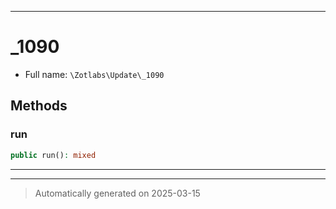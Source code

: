 ***

# _1090





* Full name: `\Zotlabs\Update\_1090`




## Methods


### run



```php
public run(): mixed
```












***


***
> Automatically generated on 2025-03-15
